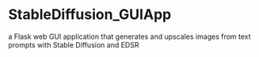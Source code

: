 # StableDiffusion_GUIApp
a Flask web GUI application that generates and upscales images from text prompts with Stable Diffusion and EDSR
